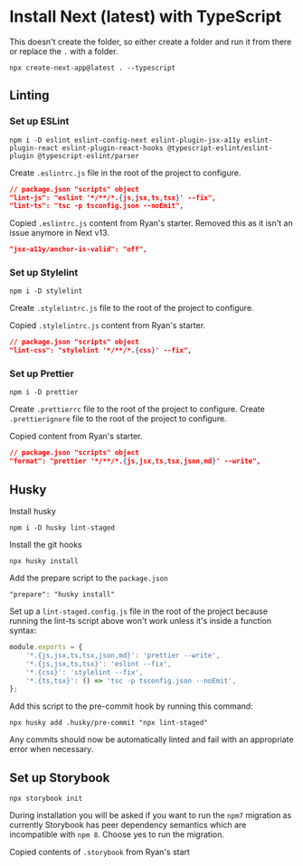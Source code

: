 # Install Next (latest) with TypeScript

This doesn't create the folder, so either create a folder and run it from there or replace the `.` with a folder.

```node
npx create-next-app@latest . --typescript
```

## Linting

### Set up ESLint

```node
npm i -D eslint eslint-config-next eslint-plugin-jsx-a11y eslint-plugin-react eslint-plugin-react-hooks @typescript-eslint/eslint-plugin @typescript-eslint/parser
```

Create `.eslintrc.js` file in the root of the project to configure.

```json
// package.json "scripts" object
"lint-js": "eslint '*/**/*.{js,jsx,ts,tsx}' --fix",
"lint-ts": "tsc -p tsconfig.json --noEmit",
```

Copied `.eslintrc.js` content from Ryan's starter.
Removed this as it isn't an issue anymore in Next v13.

```json
"jsx-a11y/anchor-is-valid": "off",
```

### Set up Stylelint

```node
npm i -D stylelint
```

Create `.stylelintrc.js` file to the root of the project to configure.

Copied `.stylelintrc.js` content from Ryan's starter.

```json
// package.json "scripts" object
"lint-css": "stylelint '*/**/*.{css}' --fix",
```

### Set up Prettier

```node
npm i -D prettier
```

Create `.prettierrc` file to the root of the project to configure.
Create `.prettierignore` file to the root of the project to configure.

Copied content from Ryan's starter.

```json
// package.json "scripts" object
"format": "prettier '*/**/*.{js,jsx,ts,tsx,json,md}' --write",
```

## Husky

Install husky

```node
npm i -D husky lint-staged
```

Install the git hooks

```node
npx husky install
```

Add the prepare script to the `package.json`

```node
"prepare": "husky install"
```

Set up a `lint-staged.config.js` file in the root of the project because running the lint-ts script above won't work unless it's inside a function syntax:

```javascript
module.exports = {
	'*.{js,jsx,ts,tsx,json,md}': 'prettier --write',
	'*.{js,jsx,ts,tsx}': 'eslint --fix',
	'*.{css}': 'stylelint --fix',
	'*.{ts,tsx}': () => 'tsc -p tsconfig.json --noEmit',
};
```

Add this script to the pre-commit hook by running this command:

```node
npx husky add .husky/pre-commit "npx lint-staged"
```

Any commits should now be automatically linted and fail with an appropriate error when necessary.

## Set up Storybook

```node
npx storybook init
```

During installation you will be asked if you want to run the `npm7` migration as currently Storybook has peer dependency semantics which are incompatible with `npm 8`. Choose yes to run the migration.

Copied contents of `.storybook` from Ryan's start
